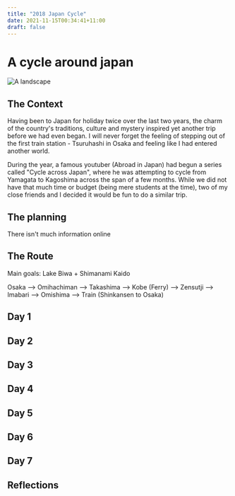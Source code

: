 ```yaml
---
title: "2018 Japan Cycle"
date: 2021-11-15T00:34:41+11:00
draft: false
---
```


# A cycle around japan

![A landscape](/test/test123.jpg)

## The Context

Having been to Japan for holiday twice over the last two years, the charm of the country's traditions, culture and mystery inspired yet another trip before we had even began. I will never forget the feeling of stepping out of the first train station - Tsuruhashi in Osaka and feeling like I had entered another world.

During the year, a famous youtuber (Abroad in Japan) had begun a series called "Cycle across Japan", where he was attempting to cycle from Yamagata to Kagoshima across the span of a few months. While we did not have that much time or budget (being mere students at the time), two of my close friends and I decided it would be fun to do a similar trip.

## The planning

There isn't much information online

## The Route

Main goals: Lake Biwa + Shimanami Kaido

Osaka --> Omihachiman --> Takashima --> Kobe (Ferry) --> Zensutji --> Imabari --> Omishima --> Train (Shinkansen to Osaka)

## Day 1

## Day 2

## Day 3

## Day 4

## Day 5

## Day 6

## Day 7

## Reflections
